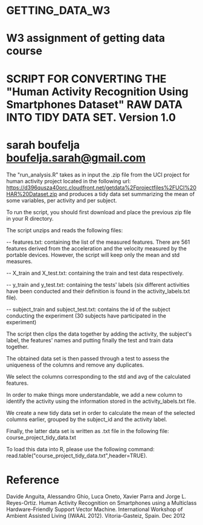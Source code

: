 # GETTING_DATA_W3
W3 assignment of getting data course
==================================================================
SCRIPT FOR CONVERTING THE "Human Activity Recognition Using Smartphones Dataset" RAW DATA
INTO TIDY DATA SET. 
Version 1.0
==================================================================
sarah boufelja
boufelja.sarah@gmail.com
==================================================================

The "run_analysis.R" takes as in input the .zip file from the UCI project for human activity project located in the following url: https://d396qusza40orc.cloudfront.net/getdata%2Fprojectfiles%2FUCI%20HAR%20Dataset.zip and produces a tidy data set summarizing the mean of some variables, per activity and per subject. 

To run the script, you should first download and place the previous zip file in your R directory. 

The script unzips and reads the following files:

-- features.txt: containing the list of the measured features. There are 561 features derived from the acceleration and the velocity measured by the portable devices. However, the script will keep only the mean and std measures.

-- X_train and X_test.txt: containing the train and test data respectively. 

-- y_train and y_test.txt: containing the tests' labels (six different activities have been conducted and their definition is found in the activity_labels.txt file). 

-- subject_train and subject_test.txt: contains the id of the subject conducting the experiment (30 subjects have participated in the experiment)


The script then clips the data together by adding the activity, the subject's label, the features' names and putting finally the test and train data together. 

The obtained data set is then passed through a test to assess the uniqueness of the columns and remove any duplicates. 

We select the columns corresponding to the std and avg of the calculated features. 

In order to make things more understandable, we add a new column to identify the activity using the information stored in the activity_labels.txt file. 

We create a new tidy data set in order to calculate the mean of the selected columns earlier, grouped by the subject_id and the activity label. 

Finally, the latter data set is written as .txt file in the following file: course_project_tidy_data.txt

To load this data into R, please use the following command: read.table("course_project_tidy_data.txt",header=TRUE). 




Reference
========

Davide Anguita, Alessandro Ghio, Luca Oneto, Xavier Parra and Jorge L. Reyes-Ortiz. Human Activity Recognition on Smartphones using a Multiclass Hardware-Friendly Support Vector Machine. International Workshop of Ambient Assisted Living (IWAAL 2012). Vitoria-Gasteiz, Spain. Dec 2012
